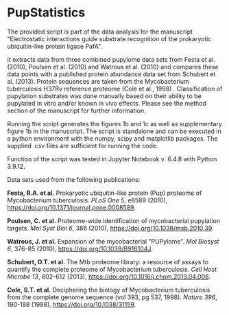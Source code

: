 # PupStatistics

The provided script is part of the data analysis for the manuscript "Electrostatic interactions guide substrate recognition of the prokaryotic ubiquitin-like protein ligase PafA".

It extracts data from three combined pupylome data sets from Festa et al. (2010), Poulsen et al. (2010) and Watrous et al. (2010) and compares these data points with a published protein abundance data set from Schubert et al. (2013). Protein sequences are taken from the Mycobacterium tuberculosis H37Rv reference proteome (Cole et al., 1998) . Classification of pupylation substrates was done manually based on their ability to be pupylated in vitro and/or known in vivo effects. Please see the method section of the manuscript for further information.

Running the script generates the figures 1b and 1c as well as supplementary figure 1b in the manuscript. 
The script is standalone and can be executed in a python environment with the numpy, scipy and matplotlib packages. The supplied .csv files are sufficient for running the code. 

Function of the script was tested in Jupyter Notebook v. 6.4.8 with Python 3.9.12. 



Data sets used from the following publications:

**Festa, R.A. et al.** Prokaryotic ubiquitin-like protein (Pup) proteome of Mycobacterium tuberculosis. *PLoS One 5*, e8589 (2010), https://doi.org/10.1371/journal.pone.0008589.

**Poulsen, C. et al.** Proteome-wide identification of mycobacterial pupylation targets. *Mol Syst Biol 6*, 386 (2010), https://doi.org/10.1038/msb.2010.39.

**Watrous, J. et al.** Expansion of the mycobacterial "PUPylome". *Mol Biosyst 6*, 376-85 (2010), https://doi.org/10.1039/B916104J.

**Schubert, O.T. et al.** The Mtb proteome library: a resource of assays to quantify the complete proteome of Mycobacterium tuberculosis. *Cell Host Microbe 13*, 602-612 (2013), https://doi.org/10.1016/j.chom.2013.04.008.

**Cole, S.T. et al.** Deciphering the biology of Mycobacterium tuberculosis from the complete genome sequence (vol 393, pg 537, 1998). *Nature 396*, 190-198 (1998), https://doi.org/10.1038/31159.
